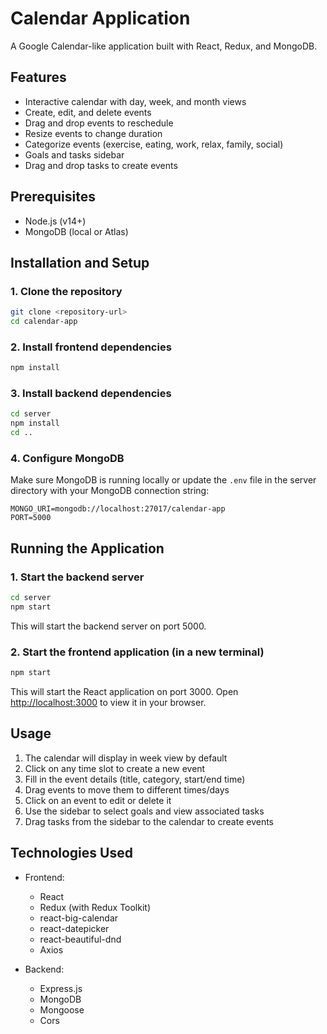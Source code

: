 # Calendar Application

A Google Calendar-like application built with React, Redux, and MongoDB.

## Features

- Interactive calendar with day, week, and month views
- Create, edit, and delete events
- Drag and drop events to reschedule
- Resize events to change duration
- Categorize events (exercise, eating, work, relax, family, social)
- Goals and tasks sidebar
- Drag and drop tasks to create events

## Prerequisites

- Node.js (v14+)
- MongoDB (local or Atlas)

## Installation and Setup

### 1. Clone the repository

```bash
git clone <repository-url>
cd calendar-app
```

### 2. Install frontend dependencies

```bash
npm install
```

### 3. Install backend dependencies

```bash
cd server
npm install
cd ..
```

### 4. Configure MongoDB

Make sure MongoDB is running locally or update the `.env` file in the server directory with your MongoDB connection string:

```
MONGO_URI=mongodb://localhost:27017/calendar-app
PORT=5000
```

## Running the Application

### 1. Start the backend server

```bash
cd server
npm start
```

This will start the backend server on port 5000.

### 2. Start the frontend application (in a new terminal)

```bash
npm start
```

This will start the React application on port 3000. Open [http://localhost:3000](http://localhost:3000) to view it in your browser.

## Usage

1. The calendar will display in week view by default
2. Click on any time slot to create a new event
3. Fill in the event details (title, category, start/end time)
4. Drag events to move them to different times/days
5. Click on an event to edit or delete it
6. Use the sidebar to select goals and view associated tasks
7. Drag tasks from the sidebar to the calendar to create events

## Technologies Used

- Frontend:
  - React
  - Redux (with Redux Toolkit)
  - react-big-calendar
  - react-datepicker
  - react-beautiful-dnd
  - Axios

- Backend:
  - Express.js
  - MongoDB
  - Mongoose
  - Cors
